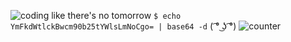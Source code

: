 ![coding like there's no tomorrow](https://mk0analyticsindf35n9.kinstacdn.com/wp-content/uploads/2018/12/programming.gif)
`$ echo YmFkdWtlckBwcm90b25tYWlsLmNoCgo= | base64 -d` ( ͡° ͜ʖ ͡°)
![counter](https://en9aoe8qhtxt8w7.m.pipedream.net)
